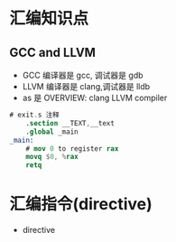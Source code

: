 # 汇编知识点

## GCC and LLVM

* GCC 编译器是 gcc, 调试器是 gdb
* LLVM 编译器是 clang,调试器是 lldb
* as 是 OVERVIEW: clang LLVM compiler

```nasm
# exit.s 注释
    .section __TEXT,__text
    .global _main
_main:
    # mov 0 to register rax
    movq $0, %rax
    retq
```

# 汇编指令(directive)
* directive 

